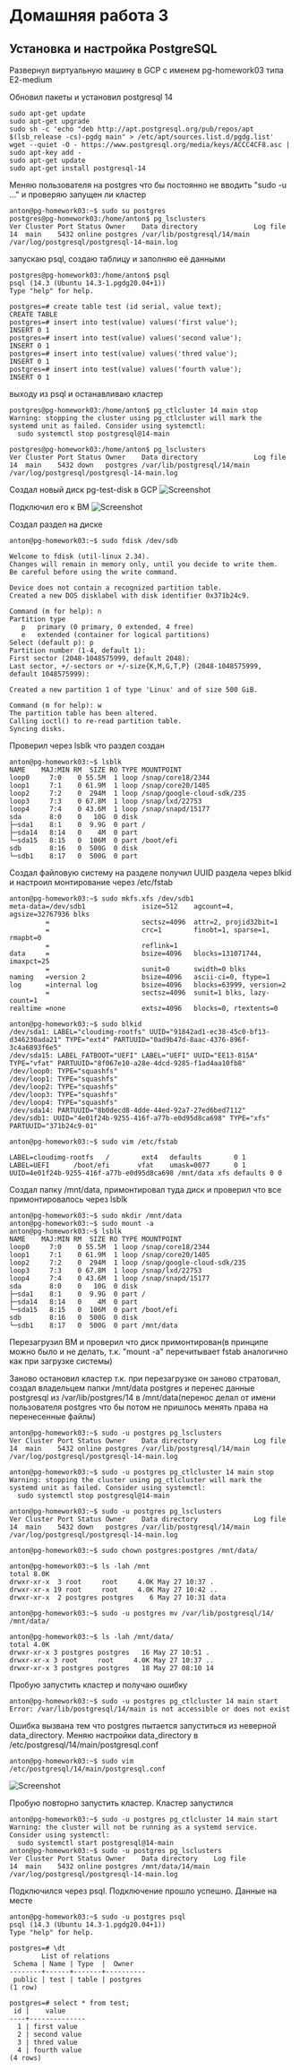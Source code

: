# Домашняя работа 3
## Установка и настройка PostgreSQL
Развернул виртуальную машину в GCP с именем pg-homework03	типа E2-medium

Обновил пакеты и установил postgresql 14
```
sudo apt-get update
sudo apt-get upgrade
sudo sh -c 'echo "deb http://apt.postgresql.org/pub/repos/apt $(lsb_release -cs)-pgdg main" > /etc/apt/sources.list.d/pgdg.list'
wget --quiet -O - https://www.postgresql.org/media/keys/ACCC4CF8.asc | sudo apt-key add -
sudo apt-get update
sudo apt-get install postgresql-14
```
Меняю пользователя на postgres что бы постоянно не вводить "sudo -u ..." и проверяю запущен ли кластер
```
anton@pg-homework03:~$ sudo su postgres
postgres@pg-homework03:/home/anton$ pg_lsclusters
Ver Cluster Port Status Owner    Data directory              Log file
14  main    5432 online postgres /var/lib/postgresql/14/main /var/log/postgresql/postgresql-14-main.log
```

запускаю psql, создаю таблицу и заполняю её данными
```
postgres@pg-homework03:/home/anton$ psql
psql (14.3 (Ubuntu 14.3-1.pgdg20.04+1))
Type "help" for help.

postgres=# create table test (id serial, value text);
CREATE TABLE
postgres=# insert into test(value) values('first value');
INSERT 0 1
postgres=# insert into test(value) values('second value');
INSERT 0 1
postgres=# insert into test(value) values('thred value');
INSERT 0 1
postgres=# insert into test(value) values('fourth value');
INSERT 0 1
```

выходу из psql и останавливаю кластер
```
postgres@pg-homework03:/home/anton$ pg_ctlcluster 14 main stop
Warning: stopping the cluster using pg_ctlcluster will mark the systemd unit as failed. Consider using systemctl:
  sudo systemctl stop postgresql@14-main

postgres@pg-homework03:/home/anton$ pg_lsclusters
Ver Cluster Port Status Owner    Data directory              Log file
14  main    5432 down   postgres /var/lib/postgresql/14/main /var/log/postgresql/postgresql-14-main.log
```

Создал новый диск pg-test-disk в GCP
![Screenshot](Screenshot_1.png)

Подключил его к ВМ
![Screenshot](Screenshot_2.png)

Создал раздел на диске
```
anton@pg-homework03:~$ sudo fdisk /dev/sdb

Welcome to fdisk (util-linux 2.34).
Changes will remain in memory only, until you decide to write them.
Be careful before using the write command.

Device does not contain a recognized partition table.
Created a new DOS disklabel with disk identifier 0x371b24c9.

Command (m for help): n
Partition type
   p   primary (0 primary, 0 extended, 4 free)
   e   extended (container for logical partitions)
Select (default p): p
Partition number (1-4, default 1):
First sector (2048-1048575999, default 2048):
Last sector, +/-sectors or +/-size{K,M,G,T,P} (2048-1048575999, default 1048575999):

Created a new partition 1 of type 'Linux' and of size 500 GiB.

Command (m for help): w
The partition table has been altered.
Calling ioctl() to re-read partition table.
Syncing disks.
```

Проверил через lsblk что раздел создан
```
anton@pg-homework03:~$ lsblk
NAME    MAJ:MIN RM  SIZE RO TYPE MOUNTPOINT
loop0     7:0    0 55.5M  1 loop /snap/core18/2344
loop1     7:1    0 61.9M  1 loop /snap/core20/1405
loop2     7:2    0  294M  1 loop /snap/google-cloud-sdk/235
loop3     7:3    0 67.8M  1 loop /snap/lxd/22753
loop4     7:4    0 43.6M  1 loop /snap/snapd/15177
sda       8:0    0   10G  0 disk
├─sda1    8:1    0  9.9G  0 part /
├─sda14   8:14   0    4M  0 part
└─sda15   8:15   0  106M  0 part /boot/efi
sdb       8:16   0  500G  0 disk
└─sdb1    8:17   0  500G  0 part
```
Создал файловую систему на разделе получил UUID раздела через blkid и настроил монтирование через /etc/fstab
```
anton@pg-homework03:~$ sudo mkfs.xfs /dev/sdb1
meta-data=/dev/sdb1              isize=512    agcount=4, agsize=32767936 blks
         =                       sectsz=4096  attr=2, projid32bit=1
         =                       crc=1        finobt=1, sparse=1, rmapbt=0
         =                       reflink=1
data     =                       bsize=4096   blocks=131071744, imaxpct=25
         =                       sunit=0      swidth=0 blks
naming   =version 2              bsize=4096   ascii-ci=0, ftype=1
log      =internal log           bsize=4096   blocks=63999, version=2
         =                       sectsz=4096  sunit=1 blks, lazy-count=1
realtime =none                   extsz=4096   blocks=0, rtextents=0

anton@pg-homework03:~$ sudo blkid
/dev/sda1: LABEL="cloudimg-rootfs" UUID="91842ad1-ec38-45c0-bf13-d346230ada21" TYPE="ext4" PARTUUID="0ad9b47d-8aac-4376-896f-3c4a6893f6e5"
/dev/sda15: LABEL_FATBOOT="UEFI" LABEL="UEFI" UUID="EE13-815A" TYPE="vfat" PARTUUID="8f067e10-a28e-4dcd-9285-f1ad4aa10fb8"
/dev/loop0: TYPE="squashfs"
/dev/loop1: TYPE="squashfs"
/dev/loop2: TYPE="squashfs"
/dev/loop3: TYPE="squashfs"
/dev/loop4: TYPE="squashfs"
/dev/sda14: PARTUUID="8b0decd8-4dde-44ed-92a7-27ed6bed7112"
/dev/sdb1: UUID="4e01f24b-9255-416f-a77b-e0d95d8ca698" TYPE="xfs" PARTUUID="371b24c9-01"

anton@pg-homework03:~$ sudo vim /etc/fstab

LABEL=cloudimg-rootfs   /        ext4   defaults        0 1
LABEL=UEFI      /boot/efi       vfat    umask=0077      0 1
UUID=4e01f24b-9255-416f-a77b-e0d95d8ca698 /mnt/data xfs defaults 0 0
```

Создал папку /mnt/data, примонтировал туда диск и проверил что все примонтировалось через lsblk
```
anton@pg-homework03:~$ sudo mkdir /mnt/data
anton@pg-homework03:~$ sudo mount -a
anton@pg-homework03:~$ lsblk
NAME    MAJ:MIN RM  SIZE RO TYPE MOUNTPOINT
loop0     7:0    0 55.5M  1 loop /snap/core18/2344
loop1     7:1    0 61.9M  1 loop /snap/core20/1405
loop2     7:2    0  294M  1 loop /snap/google-cloud-sdk/235
loop3     7:3    0 67.8M  1 loop /snap/lxd/22753
loop4     7:4    0 43.6M  1 loop /snap/snapd/15177
sda       8:0    0   10G  0 disk
├─sda1    8:1    0  9.9G  0 part /
├─sda14   8:14   0    4M  0 part
└─sda15   8:15   0  106M  0 part /boot/efi
sdb       8:16   0  500G  0 disk
└─sdb1    8:17   0  500G  0 part /mnt/data
```

Перезагрузил ВМ и проверил что диск примонтирован(в принципе можно было и не делать, т.к. "mount -a" перечитывает fstab аналогично как при загрузке системы)

Заново остановил кластер т.к. при перезагрузке он заново стратовал, создал владельцем папки /mnt/data postgres и перенес данные postgresql из /var/lib/postgres/14 в /mnt/data(перенос делал от имени пользователя postgres что бы потом не пришлось менять права на перенесенные файлы)
```
anton@pg-homework03:~$ sudo -u postgres pg_lsclusters
Ver Cluster Port Status Owner    Data directory              Log file
14  main    5432 online postgres /var/lib/postgresql/14/main /var/log/postgresql/postgresql-14-main.log

anton@pg-homework03:~$ sudo -u postgres pg_ctlcluster 14 main stop
Warning: stopping the cluster using pg_ctlcluster will mark the systemd unit as failed. Consider using systemctl:
  sudo systemctl stop postgresql@14-main

anton@pg-homework03:~$ sudo -u postgres pg_lsclusters
Ver Cluster Port Status Owner    Data directory              Log file
14  main    5432 down   postgres /var/lib/postgresql/14/main /var/log/postgresql/postgresql-14-main.log

anton@pg-homework03:~$ sudo chown postgres:postgres /mnt/data/

anton@pg-homework03:~$ ls -lah /mnt
total 8.0K
drwxr-xr-x  3 root     root     4.0K May 27 10:37 .
drwxr-xr-x 19 root     root     4.0K May 27 10:42 ..
drwxr-xr-x  2 postgres postgres    6 May 27 10:31 data

anton@pg-homework03:~$ sudo -u postgres mv /var/lib/postgresql/14/ /mnt/data/

anton@pg-homework03:~$ ls -lah /mnt/data/
total 4.0K
drwxr-xr-x 3 postgres postgres   16 May 27 10:51 .
drwxr-xr-x 3 root     root     4.0K May 27 10:37 ..
drwxr-xr-x 3 postgres postgres   18 May 27 08:10 14
```

Пробую запустить кластер и получаю ошибку
```
anton@pg-homework03:~$ sudo -u postgres pg_ctlcluster 14 main start
Error: /var/lib/postgresql/14/main is not accessible or does not exist
```

Ошибка вызвана тем что postgres пытается запуститься из неверной data_directory. Меняю настройки data_directory в /etc/postgresql/14/main/postgresql.conf
```
anton@pg-homework03:~$ sudo vim /etc/postgresql/14/main/postgresql.conf
```
![Screenshot](Screenshot_3.png)

Пробую повторно запустить кластер. Кластер запустился
```
anton@pg-homework03:~$ sudo -u postgres pg_ctlcluster 14 main start
Warning: the cluster will not be running as a systemd service. Consider using systemctl:
  sudo systemctl start postgresql@14-main
anton@pg-homework03:~$ sudo -u postgres pg_lsclusters
Ver Cluster Port Status Owner    Data directory    Log file
14  main    5432 online postgres /mnt/data/14/main /var/log/postgresql/postgresql-14-main.log
```

Подключился через psql. Подключение прошло успешно. Данные на месте
```
anton@pg-homework03:~$ sudo -u postgres psql
psql (14.3 (Ubuntu 14.3-1.pgdg20.04+1))
Type "help" for help.

postgres=# \dt
        List of relations
 Schema | Name | Type  |  Owner
--------+------+-------+----------
 public | test | table | postgres
(1 row)

postgres=# select * from test;
 id |    value
----+--------------
  1 | first value
  2 | second value
  3 | thred value
  4 | fourth value
(4 rows)
```
